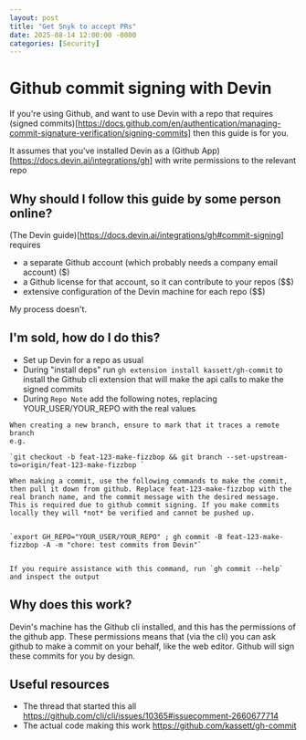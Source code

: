 ```yaml
---
layout: post
title: "Get Snyk to accept PRs"
date: 2025-08-14 12:00:00 -0000
categories: [Security]
---
```


# Github commit signing with Devin

If you're using Github, and want to use Devin with a repo that requires (signed commits)[https://docs.github.com/en/authentication/managing-commit-signature-verification/signing-commits] then this guide is for you.

It assumes that you've installed Devin as a (Github App)[https://docs.devin.ai/integrations/gh] with write permissions to the relevant repo

## Why should I follow this guide by some person online?

(The Devin guide)[https://docs.devin.ai/integrations/gh#commit-signing] requires

- a separate Github account (which probably needs a company email account) ($)
- a Github license for that account, so it can contribute to your repos ($$)
- extensive configuration of the Devin machine for each repo ($$)

My process doesn't.

## I'm sold, how do I do this?

- Set up Devin for a repo as usual
- During "install deps" run `gh extension install kassett/gh-commit` to install the Github cli extension that will make the api calls to make the signed commits
- During `Repo Note` add the following notes, replacing YOUR_USER/YOUR_REPO with the real values

```
When creating a new branch, ensure to mark that it traces a remote branch
e.g.

`git checkout -b feat-123-make-fizzbop && git branch --set-upstream-to=origin/feat-123-make-fizzbop `

When making a commit, use the following commands to make the commit, then pull it down from github. Replace feat-123-make-fizzbop with the real branch name, and the commit message with the desired message. This is required due to github commit signing. If you make commits locally they will *not* be verified and cannot be pushed up.


`export GH_REPO="YOUR_USER/YOUR_REPO" ; gh commit -B feat-123-make-fizzbop -A -m "chore: test commits from Devin"`


If you require assistance with this command, run `gh commit --help` and inspect the output
```

## Why does this work?

Devin's machine has the Github cli installed, and this has the permissions of the github app.
These permissions means that (via the cli) you can ask github to make a commit on your behalf, like the web editor. Github will sign these commits for you by design.

## Useful resources

- The thread that started this all https://github.com/cli/cli/issues/10365#issuecomment-2660677714
- The actual code making this work <https://github.com/kassett/gh-commit>
